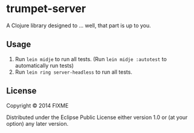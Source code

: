# trumpet-server

A Clojure library designed to ... well, that part is up to you.

## Usage

1. Run `lein midje` to run all tests. (Run `lein midje :autotest` to automatically run tests)
2. Run `lein ring server-headless` to run all tests.

## License

Copyright © 2014 FIXME

Distributed under the Eclipse Public License either version 1.0 or (at
your option) any later version.
